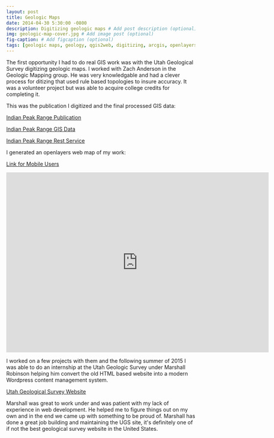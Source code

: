 ```yaml
---
layout: post
title: Geologic Maps
date: 2014-04-30 5:30:00 -0800
description: Digitizing geologic maps # Add post description (optional)
img: geologic-map-cover.jpg # Add image post (optional)
fig-caption: # Add figcaption (optional)
tags: [geologic maps, geology, qgis2web, digitizing, arcgis, openlayers]
---
```


The first opportunity I had to do real GIS work was with the Utah Geological Survey digitizing geologic maps. I worked with Zach Anderson in the Geologic Mapping group. He was very knowledgable and had a clever process for ditizing that used rule based topologies to insure accuracy.  It was a volunteer project but was able to acquire college credits for completing it.

This was the publication I digitized and the final processed GIS data:

[Indian Peak Range Publication](https://ugspub.nr.utah.gov/publications/united_states_geological_survey/geologic_maps/i/i-1795.pdf)

[Indian Peak Range GIS Data](https://ugspub.nr.utah.gov/publications/gis_maps/ofr-672.zip)

[Indian Peak Range Rest Service](https://webmaps.geology.utah.gov/arcgis/rest/services/GeolMap/30x60_Quads/MapServer/2183)

I generated an openlayers web map of my work:

[Link for Mobile Users](https://anthonyblackham.github.io/geologic-map/)

<div class="embed-container">
  <iframe
      src="https://anthonyblackham.github.io/geologic-map/"
      width="700"
      height="480"
      frameborder="0"
      allowfullscreen="">
  </iframe>
</div>

I worked on a few projects with them and the following summer of 2015 I was able to do an internship at the Utah Geologic Survey under Marshall Robinson helping him convert the old HTML based website into a modern Wordpress content management system.

[Utah Geological Survey Website](https://geology.utah.gov/)

Marshall was great to work under and was patient with my lack of experience in web development. He helped me to figure things out on my own and in the end we came up with something to be proud of. Marshall has done a great job building and maintaining the UGS site, it's definitely one of if not the best geological survey website in the United States.
